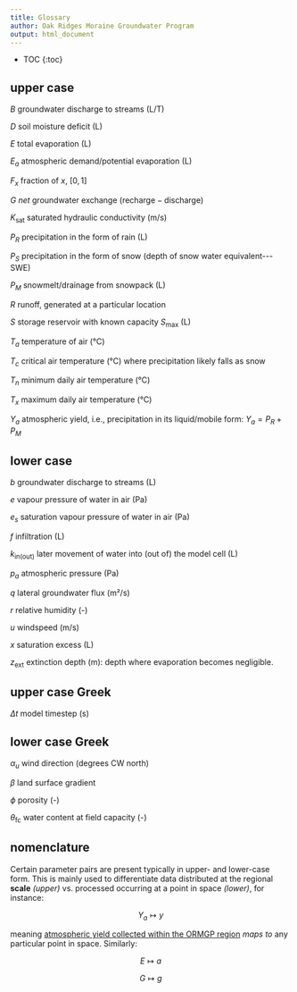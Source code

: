 ```yaml
---
title: Glossary
author: Oak Ridges Moraine Groundwater Program
output: html_document
---
```


* TOC
{:toc}



## upper case 

$B$     groundwater discharge to streams (L/T)

$D$     soil moisture deficit (L)

$E$     total evaporation (L)

$E_a$   atmospheric demand/potential evaporation (L)

$F_{x}$ fraction of $x$, $[0,1]$

$G$     *net* groundwater exchange $(\text{recharge}-\text{discharge})$

$K_\text{sat}$ saturated hydraulic conductivity (m/s)

$P_R$   precipitation in the form of rain (L)

$P_S$   precipitation in the form of snow (depth of snow water equivalent---SWE)

$P_M$   snowmelt/drainage from snowpack (L)

$R$     runoff, generated at a particular location

$S$     storage reservoir with known capacity $S_\text{max}$ (L)

$T_a$   temperature of air (°C)

$T_c$   critical air temperature (°C) where precipitation likely falls as snow

$T_n$   minimum daily air temperature (°C)

$T_x$   maximum daily air temperature (°C)

$Y_a$   atmospheric yield, i.e., precipitation in its liquid/mobile form: $Y_a=P_R+P_M$



## lower case

$b$     groundwater discharge to streams (L)

$e$ vapour pressure of water in air (Pa)

$e_s$ saturation vapour pressure of water in air (Pa)

$f$     infiltration (L)

$k_\text{in(out)}$   later movement of water into (out of) the model cell (L)

$p_a$   atmospheric pressure (Pa)

$q$     lateral groundwater flux (m²/s)

$r$     relative humidity (-)

$u$     windspeed (m/s)

$x$     saturation excess (L)

$z_\text{ext}$ extinction depth (m): depth where evaporation becomes negligible.



## upper case Greek

$\Delta t$ model timestep (s)



## lower case Greek

$\alpha_u$ wind direction (degrees CW north)

$\beta$ land surface gradient

$\phi$ porosity (-)

$\theta_\text{fc}$ water content at field capacity (-)




## nomenclature

Certain parameter pairs are present typically in upper- and lower-case form. This is mainly used to differentiate data distributed at the regional **scale** *(upper)* vs. processed occurring at a point in space *(lower)*, for instance:

$$
    Y_a \longmapsto y
$$

meaning [atmospheric yield collected within the ORMGP region](/interpolants/modelling/waterbudget/data.html#atmospheric-yield-y_a) *maps to* any particular point in space. Similarly: 

$$
    E \longmapsto a
$$

$$
    G \longmapsto g
$$
